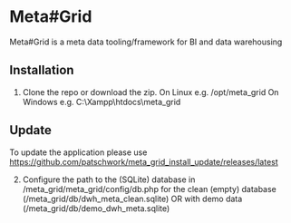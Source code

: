 # Meta#Grid
Meta#Grid is a meta data tooling/framework for BI and data warehousing

## Installation
1. Clone the repo or download the zip. 
On Linux e.g. /opt/meta_grid
On Windows e.g. C:\Xampp\htdocs\meta_grid

## Update
To update the application please use https://github.com/patschwork/meta_grid_install_update/releases/latest

2. Configure the path to the (SQLite) database in /meta_grid/meta_grid/config/db.php
for the clean (empty) database (/meta_grid/db/dwh_meta_clean.sqlite)
    OR
with demo data (/meta_grid/db/demo_dwh_meta.sqlite)
